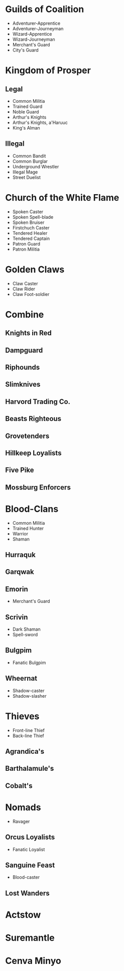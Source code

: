 # Guilds of Coalition
- Adventurer-Apprentice
- Adventurer-Journeyman
- Wizard-Apprentice
- Wizard-Journeyman
- Merchant's Guard
- City's Guard

# Kingdom of Prosper
## Legal
- Common Militia
- Trained Guard
- Noble Guard
- Arthur's Knights
- Arthur's Knights, a'Haruuc
- King's Alman

## Illegal
- Common Bandit
- Common Burglar
- Underground Wrestler
- Illegal Mage
- Street Duelist

# Church of the White Flame
- Spoken Caster
- Spoken Spell-blade
- Spoken Bruiser
- Firstchuch Caster
- Tendered Healer
- Tendered Captain
- Patron Guard
- Patron Militia

# Golden Claws
- Claw Caster
- Claw Rider
- Claw Foot-soldier
# Combine
## Knights in Red
## Dampguard
## Riphounds
## Slimknives
## Harvord Trading Co.
## Beasts Righteous
## Grovetenders
## Hillkeep Loyalists
## Five Pike
## Mossburg Enforcers

# Blood-Clans
- Common Militia
- Trained Hunter
- Warrior
- Shaman
## Hurraquk
## Garqwak
## Emorin
- Merchant's Guard
## Scrivin
- Dark Shaman
- Spell-sword
## Bulgpim
- Fanatic Bulgpim
## Wheernat
- Shadow-caster
- Shadow-slasher

# Thieves
- Front-line Thief
- Back-line Thief
## Agrandica's
## Barthalamule's 
## Cobalt's

# Nomads
- Ravager
## Orcus Loyalists
- Fanatic Loyalist
## Sanguine Feast
- Blood-caster
## Lost Wanders

# Actstow

# Suremantle

# Cenva Minyo